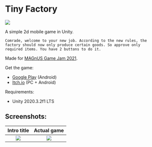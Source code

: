 # Tiny Factory

![](https://img.itch.zone/aW1nLzU2Mzg1NTgucG5n/315x250%23c/NFc3PT.png)

A simple 2d mobile game in Unity.

`
Comrade, welcome to your new job.
According to the new rules, the factory should now only produce certain goods.
So approve only required items. You have 2 buttons to do it.
`

Made for [ MAGnUS Game Jam 2021](https://itch.io/jam/magnus-game-jam " MAGnUS Game Jam 2021").

Get the game:

- [Google Play](https://play.google.com/store/apps/details?id=com.baguvose.codenamezavod "Google Play") (Android)
- [Itch.io](https://alexbs.itch.io/tiny-factory) (PC + Android)

Requirements: 

- Unity 2020.3.2f1 LTS

## Screenshots:

| Intro title  |  Actual game |
| :------------: | :------------: |
| ![](https://img.itch.zone/aW1hZ2UvOTkxMDYwLzU2Mzg1NTkuanBn/250x600/Bliru7.jpg) | ![](https://img.itch.zone/aW1hZ2UvOTkxMDYwLzU2Mzg1NjAuanBn/250x600/ge7sWT.jpg)  |
